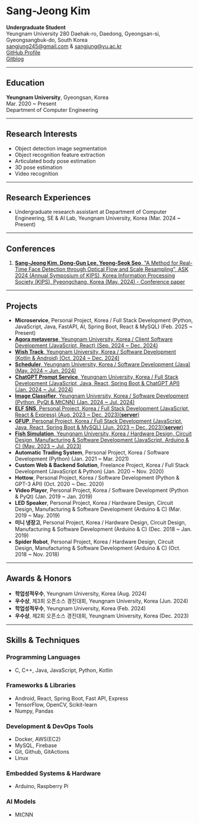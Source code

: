
# Sang-Jeong Kim

**Undergraduate Student**  
Yeungnam University
280 Daehak-ro, Daedong, Gyeongsan-si, Gyeongsangbuk-do, South Korea  
[sangjung245@gmail.com](mailto:sangjung245@gmail.com) & [sangjung@yu.ac.kr](mailto:sangjung@yu.ac.kr)  
[GitHub Profile](https://sangjung0.github.io)  
[Gitblog](https://sangjung0.github.io/)

---

## Education

**Yeungnam University**, Gyeongsan, Korea  
Mar. 2020 ~ Present  
Department of Computer Engineering  

---

## Research Interests

- Object detection image segmentation  
- Object recognition feature extraction  
- Articulated body pose estimation  
- 3D pose estimation  
- Video recognition  

---

## Research Experiences

- Undergraduate research assistant at Department of Computer Engineering, SE & AI Lab, Yeungnam University, Korea (Mar. 2024 ~ Present)  

---

## Conferences

1. [**Sang-Jeong Kim, Dong-Gun Lee, Yeong-Seok Seo**, "A Method for Real-Time Face Detection through Optical Flow and Scale Resampling", ASK 2024 (Annual Symposium of KIPS), Korea Information Processing Society (KIPS), Pyeongchang, Korea (May. 2024) - Conference paper](https://github.com/sangjung0/Papers/blob/main/KIPS_C2024A0099.pdf)  

---

## Projects

- **Microservice**, Personal Project, Korea / Full Stack Development (Python, JavaScript, Java, FastAPI, AI, Spring Boot, React & MySQL) (Feb. 2025 ~ Present)  
- [**Agora metaverse**, Yeungnam University, Korea / Client Software Development (JavaScript, React) (Sep. 2024 ~ Dec. 2024)](https://github.com/Sangjung-mingi-jian-minju-sj-lets-go/Web-Client)
- [**Wish Track**, Yeungnam University, Korea / Software Development (Kotlin & Android) (Oct. 2024 ~ Dec. 2024)](https://github.com/sangjung0/wishtrack)  
- [**Scheduler**, Yeungnam University, Korea / Software Development (Java) (May. 2024 ~ Jun. 2024)](https://github.com/sangjung0/Scheduler)  
- [**ChatGPT Prompt Service**, Yeungnam University, Korea / Full Stack Development (JavaScript, Java, React, Spring Boot & ChatGPT API) (Jan. 2024 ~ Jul. 2024)](https://github.com/sangjung0/ChatGPT_Prompt_Templates)  
- [**Image Classifier**, Yeungnam University, Korea / Software Development (Python, PyQt & MtCNN) (Jan. 2024 ~ Jul. 2024)](https://github.com/sangjung0/Image-classifier/tree/Restructure)  
- [**ELF SNS**, Personal Project, Korea / Full Stack Development (JavaScript, React & Express) (Aug. 2023 ~ Dec. 2023)](https://github.com/sangjung0/elf_sns)[(**server**)](https://github.com/sangjung0/elf_sns-server)  
- [**GFUP**, Personal Project, Korea / Full Stack Development (JavaScript, Java, React, Spring Boot & MySQL) (Jun. 2023 ~ Dec. 2023)](https://github.com/sangjung0/H_Alarm)[(**server**)](https://github.com/sangjung0/GFUP2)  
- [**Fish Simulation**, Yeungnam University, Korea / Hardware Design, Circuit Design, Manufacturing & Software Development (JavaScript, Arduino & C) (May. 2023 ~ Jul. 2023)](https://github.com/sangjung0/MakeFishModel)  
- **Automatic Trading System**, Personal Project, Korea / Software Development (Python) (Jan. 2021 ~ Mar. 2021)  
- **Custom Web & Backend Solution**, Freelance Project, Korea / Full Stack Development (JavaScript & Python) (Jan. 2020 ~ Nov. 2020)  
- **Hottow**, Personal Project, Korea / Software Development (Python & GPT-3 API) (Oct. 2020 ~ Dec. 2020)  
- **Video Player**, Personal Project, Korea / Software Development (Python & PyQt) (Jan. 2019 ~ Jan. 2019)  
- **LED Speaker**, Personal Project, Korea / Hardware Design, Circuit Design, Manufacturing & Software Development (Arduino & C) (Mar. 2019 ~ May. 2019)  
- **미니 냉장고**, Personal Project, Korea / Hardware Design, Circuit Design, Manufacturing & Software Development (Arduino & C) (Dec. 2018 ~ Jan. 2019)  
- **Spider Robot**, Personal Project, Korea / Hardware Design, Circuit Design, Manufacturing & Software Development (Arduino & C) (Oct. 2018 ~ Nov. 2018)  

---

## Awards & Honors

- **학업성적우수**, Yeungnam University, Korea (Aug. 2024)  
- **우수상**, 제3회 오픈소스 경진대회, Yeungnam University, Korea (Jun. 2024)  
- **학업성적우수**, Yeungnam University, Korea (Feb. 2024)  
- **우수상**, 제2회 오픈소스 경진대회, Yeungnam University, Korea (Dec. 2023)  

---

## Skills & Techniques

### Programming Languages
- C, C++, Java, JavaScript, Python, Kotlin  

### Frameworks & Libraries
- Android, React, Spring Boot, Fast API, Express  
- TensorFlow, OpenCV, Scikit-learn  
- Numpy, Pandas  

### Development & DevOps Tools
- Docker, AWS(EC2)  
- MySQL, Firebase  
- Git, Github, GitActions  
- Linux  

### Embedded Systems & Hardware
- Arduino, Raspberry Pi  

### AI Models
- MtCNN  
